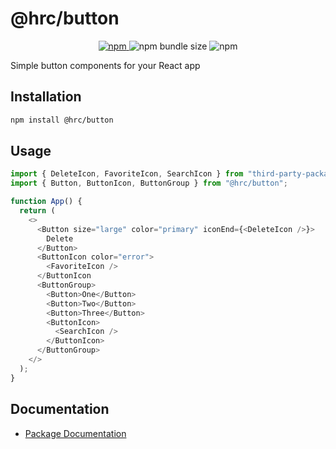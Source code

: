 # @hrc/button

<p align="center">
  <a href="https://www.npmjs.com/package/@hrc/button">
    <img alt="npm" src="https://img.shields.io/npm/v/%40hrc%2Fbutton">
  </a>
  <img alt="npm bundle size" src="https://img.shields.io/bundlephobia/minzip/%40hrc%2Fbutton">
  <img alt="npm" src="https://img.shields.io/npm/dm/%40hrc%2Fbutton">
</p>

Simple button components for your React app

## Installation

```bash
npm install @hrc/button
```

## Usage

```js
import { DeleteIcon, FavoriteIcon, SearchIcon } from "third-party-package";
import { Button, ButtonIcon, ButtonGroup } from "@hrc/button";

function App() {
  return (
    <>
      <Button size="large" color="primary" iconEnd={<DeleteIcon />}>
        Delete
      </Button>
      <ButtonIcon color="error">
        <FavoriteIcon />
      </ButtonIcon
      <ButtonGroup>
        <Button>One</Button>
        <Button>Two</Button>
        <Button>Three</Button>
        <ButtonIcon>
          <SearchIcon />
        </ButtonIcon>
      </ButtonGroup>
    </>
  );
}
```

## Documentation

- [Package Documentation](https://hdoc1509.github.io/hrc/packages/button/)
